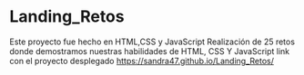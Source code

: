 # Landing_Retos
Este  proyecto fue hecho en HTML,CSS y  JavaScript 
Realización de 25 retos donde demostramos nuestras habilidades de HTML, CSS Y JavaScript
link con el proyecto desplegado 
https://sandra47.github.io/Landing_Retos/
